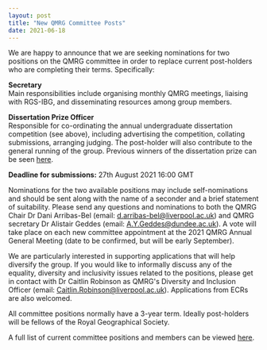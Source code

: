 ```yaml
---
layout: post
title: "New QMRG Committee Posts"
date: 2021-06-18
---
```


We are happy to announce that we are seeking nominations for two positions on the QMRG committee in order to replace current post-holders who are completing their terms. Specifically:

**Secretary** \
Main responsibilities include organising monthly QMRG meetings, liaising with RGS-IBG, and disseminating resources among group members.

**Dissertation Prize Officer** \
Responsible for co-ordinating the annual undergraduate dissertation competition (see above), including advertising the competition, collating submissions, arranging judging. The post-holder will also contribute to the general running of the group. Previous winners of the dissertation prize can be seen [here](https://qmrg.github.io/prizes).

**Deadline for submissions:** 27th August 2021 16:00 GMT 

Nominations for the two available positions may include self-nominations and should be sent along with the name of a seconder and a brief statement of suitability. Please send any questions and nominations to both the QMRG Chair Dr Dani Arribas-Bel (email: d.arribas-bel@liverpool.ac.uk) and QMRG secretary Dr Alistair Geddes (email: A.Y.Geddes@dundee.ac.uk). A vote will take place on each new committee appointment at the 2021 QMRG Annual General Meeting (date to be confirmed, but will be early September).

We are particularly interested in supporting applications that will help diversify the group. If you would like to informally discuss any of the equality, diversity and inclusivity issues related to the positions, please get in contact with Dr Caitlin Robinson as QMRG's Diversity and Inclusion Officer (email: Caitlin.Robinson@liverpool.ac.uk). Applications from ECRs are also welcomed.

All committee positions normally have a 3-year term. Ideally post-holders will be fellows of the Royal Geographical Society. 

A full list of current committee positions and members can be viewed [here](https://qmrg.github.io/committee).

